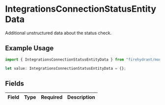 # IntegrationsConnectionStatusEntityData

Additional unstructured data about the status check.

## Example Usage

```typescript
import { IntegrationsConnectionStatusEntityData } from "firehydrant/models/components";

let value: IntegrationsConnectionStatusEntityData = {};
```

## Fields

| Field       | Type        | Required    | Description |
| ----------- | ----------- | ----------- | ----------- |